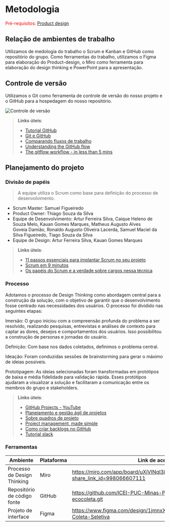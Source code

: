 
# Metodologia

<span style="color:red">Pré-requisitos: <a href="03-Product-design.md"> Product design</a></span>

## Relação de ambientes de trabalho

Utilizamos de medologia do trabalho o Scrum e Kanban e GitHub como repositório do grupo. Como ferramentas do trabalho, utilizamos o Figma para elaboração do Product-design, o Miro como ferramenta para elaboração do design thinking e PowerPoint para a apresentação. 

## Controle de versão

Utilizamos o Git como ferramenta de controle de versão do nosso projeto e o GitHub para a hospedagem do nosso repositório. 

![Controle de versão](<images/Controle de Versão.jpg>)

> **Links úteis**:
> - [Tutorial GitHub](https://guides.github.com/activities/hello-world/)
> - [Git e GitHub](https://www.youtube.com/playlist?list=PLHz_AreHm4dm7ZULPAmadvNhH6vk9oNZA)
> - [Comparando fluxos de trabalho](https://www.atlassian.com/br/git/tutorials/comparing-workflows)
> - [Understanding the GitHub flow](https://guides.github.com/introduction/flow/)
> - [The gitflow workflow - in less than 5 mins](https://www.youtube.com/watch?v=1SXpE08hvGs)

## Planejamento do projeto

###  Divisão de papéis

> A equipe utiliza o Scrum como base para definição do processo de desenvolvimento.

- Scrum Master: Samuel Figueiredo 
- Product Owner: Thiago Souza da Silva
- Equipe de Desenvolvimento: Artur Ferreira Silva, Caique Heleno de Souza Melo, Kauan Gomes Marques, Matheus Augusto Alves Goveia Damião, Ronaldo Augusto Oliveira Lacerda, Samuel Maciel da Silva Figueiredo, Tiago Souza da Silva
- Equipe de Design: Artur Ferreira Silva, Kauan Gomes Marques

> **Links úteis**:
> - [11 passos essenciais para implantar Scrum no seu projeto](https://mindmaster.com.br/scrum-11-passos/)
> - [Scrum em 9 minutos](https://www.youtube.com/watch?v=XfvQWnRgxG0)
> - [Os papéis do Scrum e a verdade sobre cargos nessa técnica](https://www.atlassian.com/br/agile/scrum/roles)

### Processo

Adotamos o processo de Design Thinking como abordagem central para a construção da solução, com o objetivo de garantir que o desenvolvimento fosse centrado nas necessidades dos usuários. O processo foi dividido nas seguintes etapas:

Imersão:
O grupo iniciou com a compreensão profunda do problema a ser resolvido, realizando pesquisas, entrevistas e análises de contexto para captar as dores, desejos e comportamentos dos usuários. Isso possibilitou a construção de personas e jornadas do usuário.

Definição:
Com base nos dados coletados, definimos o problema central.

Ideação:
Foram conduzidas sessões de brainstorming para gerar o máximo de ideias possíveis.

Prototipagem:
As ideias selecionadas foram transformadas em protótipos de baixa e média fidelidade para validação rápida. Esses protótipos ajudaram a visualizar a solução e facilitaram a comunicação entre os membros do grupo e stakeholders.
 
> **Links úteis**:
> - [GitHub Projects - YouTube](https://www.youtube.com/playlist?list=PLiO7XHcmTsldZR93nkTFmmWbCEVF_8F5H)
> - [Planejamento e gestão ágil de projetos](https://pucminas.instructure.com/courses/87878/pages/unidade-2-tema-2-utilizacao-de-ferramentas-para-controle-de-versoes-de-software)
> - [Sobre quadros de projeto](https://docs.github.com/pt/issues/organizing-your-work-with-project-boards/managing-project-boards/about-project-boards)
> - [Project management, made simple](https://github.com/features/project-management/)
> - [Como criar backlogs no GitHub](https://www.youtube.com/watch?v=RXEy6CFu9Hk)
> - [Tutorial slack](https://slack.com/intl/en-br/)

### Ferramentas


| Ambiente                            | Plataforma                         | Link de acesso                       |
|-------------------------------------|------------------------------------|--------------------------------------|
| Processo de Design Thinking         | Miro                               | https://miro.com/app/board/uXjVINql3iI=/?share_link_id=998066607111
| Repositório de código fonte         | GitHub                             | https://github.com/ICEI-PUC-Minas-PBE-ADS-SI/2025-1-p1-tiaw-ecocoleta.git        
| Projeto de interface                | Figma                              | https://www.figma.com/design/1jmnxX0XPitAI3vsnKt4DY/Wireframe-Coleta-Seletiva
